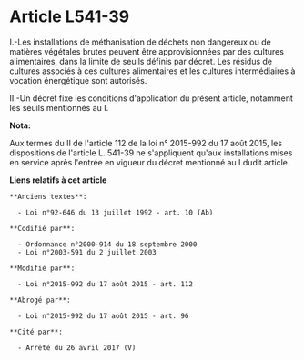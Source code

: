 # Article L541-39

I.-Les installations de méthanisation de déchets non dangereux ou de matières végétales brutes peuvent être approvisionnées
par des cultures alimentaires, dans la limite de seuils définis par décret. Les résidus de cultures associés à ces cultures
alimentaires et les cultures intermédiaires à vocation énergétique sont autorisés. 

II.-Un décret fixe les conditions d'application du présent article, notamment les seuils mentionnés au I.

**Nota:**

Aux termes du II de l'article 112 de la loi n° 2015-992 du 17 août 2015, les dispositions de l'article L. 541-39 ne
s'appliquent qu'aux installations mises en service après l'entrée en vigueur du décret mentionné au I dudit article.

**Liens relatifs à cet article**

	**Anciens textes**:

	  - Loi n°92-646 du 13 juillet 1992 - art. 10 (Ab)

	**Codifié par**:

	  - Ordonnance n°2000-914 du 18 septembre 2000
	  - Loi n°2003-591 du 2 juillet 2003

	**Modifié par**:

	  - Loi n°2015-992 du 17 août 2015 - art. 112

	**Abrogé par**:

	  - Loi n°2015-992 du 17 août 2015 - art. 96

	**Cité par**:

	  - Arrêté du 26 avril 2017 (V)
